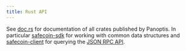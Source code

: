 ```yaml
---
title: Rust API
---
```


See [doc.rs](https://docs.rs/releases/search?query=solana-) for documentation of
all crates published by Panoptis. In particular [safecoin-sdk](https://docs.rs/safecoin-sdk)
for working with common data structures and [safecoin-client](https://docs.rs/safecoin-client)
for querying the [JSON RPC API](jsonrpc-api).
